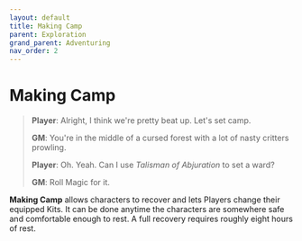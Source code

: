 ```yaml
---
layout: default
title: Making Camp
parent: Exploration
grand_parent: Adventuring
nav_order: 2
---
```


# Making Camp

> **Player**: Alright, I think we're pretty beat up. Let's set camp.
>
> **GM**: You're in the middle of a cursed forest with a lot of nasty critters prowling.
>
> **Player**: Oh. Yeah. Can I use _Talisman of Abjuration_ to set a ward?
>
> **GM**: Roll Magic for it.

**Making Camp** allows characters to recover and lets Players change their equipped Kits. It can be done anytime the characters are somewhere safe and comfortable enough to rest. A full recovery requires roughly eight hours of rest.
